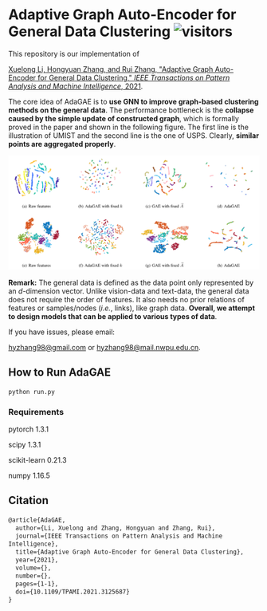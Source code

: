 # Adaptive Graph Auto-Encoder for General Data Clustering ![visitors](https://visitor-badge.glitch.me/badge?page_id=page.id&left_color=green&right_color=red)


This repository is our implementation of 

[Xuelong Li, Hongyuan Zhang, and Rui Zhang, "Adaptive Graph Auto-Encoder for General Data Clustering," *IEEE Transactions on Pattern Analysis and Machine Intelligence*, 2021](https://ieeexplore.ieee.org/document/9606581).



The core idea of AdaGAE is to **use GNN to improve graph-based clustering methods on the general data**. The performance bottleneck is the **collapse caused by the simple update of constructed graph**, which is formally proved in the paper and shown in the following figure. The first line is the illustration of UMIST and the second line is the one of USPS. Clearly, **similar points are aggregated properly**.

![illustration](illustration.jpg)



**Remark:** The general data is defined as the data point only represented by an *d*-dimension vector. Unlike vision-data and text-data, the general data does not require the order of features. It also needs no prior relations of features or samples/nodes (*i.e.*, links), like graph data. **Overall, we attempt to design models that can be applied to various types of data**.



If you have issues, please email:

hyzhang98@gmail.com or hyzhang98@mail.nwpu.edu.cn.

## How to Run AdaGAE
```
python run.py
```
### Requirements 
pytorch 1.3.1

scipy 1.3.1

scikit-learn 0.21.3

numpy 1.16.5

## Citation

```
@article{AdaGAE,
  author={Li, Xuelong and Zhang, Hongyuan and Zhang, Rui},
  journal={IEEE Transactions on Pattern Analysis and Machine Intelligence}, 
  title={Adaptive Graph Auto-Encoder for General Data Clustering}, 
  year={2021},
  volume={},
  number={},
  pages={1-1},
  doi={10.1109/TPAMI.2021.3125687}
}

```

